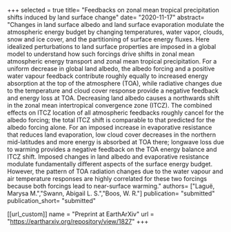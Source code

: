+++
selected = true
title= "Feedbacks on zonal mean tropical precipitation shifts induced by land surface change"
date= "2020-11-17"
abstract= "Changes in land surface albedo and land surface evaporation modulate the atmospheric energy budget by changing temperatures, water vapor, clouds, snow and ice cover, and the partitioning of surface energy fluxes. Here idealized perturbations to land surface properties are imposed in a global model to understand how such forcings drive shifts in zonal mean atmospheric energy transport and zonal mean tropical precipitation. For a uniform decrease in global land albedo, the albedo forcing and a positive water vapour feedback contribute roughly equally to increased energy absorption at the top of the atmosphere (TOA), while radiative changes due to the temperature and cloud cover response provide a negative feedback and energy loss at TOA. Decreasing land albedo causes a northwards shift in the zonal mean intertropical convergence zone (ITCZ). The combined effects on ITCZ location of all atmospheric feedbacks roughly cancel for the albedo forcing; the total ITCZ shift is comparable to that predicted for the albedo forcing alone. For an imposed increase in evaporative resistance that reduces land evaporation, low cloud cover decreases in the northern mid-latitudes and more energy is absorbed at TOA there; longwave loss due to warming provides a negative feedback on the TOA energy balance and ITCZ shift. Imposed changes in land albedo and evaporative resistance modulate fundamentally different aspects of the surface energy budget. However, the pattern of TOA radiation changes due to the water vapour and air temperature responses are highly correlated for these two forcings because both forcings lead to near-surface warming."
authors= ["Laguë, Marysa M.","Swann, Abigail L. S.","Boos, W. R."]
publication= "submitted"
publication_short= "submitted"

[[url_custom]]
    name = "Preprint at EarthArXiv"
    url = "https://eartharxiv.org/repository/view/1827"
+++



